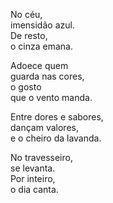 No céu,  
imensidão azul.  
De resto,  
o cinza emana.  

Adoece quem  
guarda nas cores,  
o gosto  
que o vento manda.  

Entre dores e sabores,  
dançam valores,  
e o cheiro da lavanda.  

No travesseiro,  
se levanta.  
Por inteiro,  
o dia canta.  
